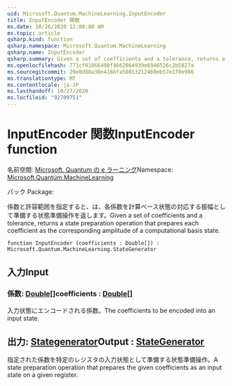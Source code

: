```yaml
---
uid: Microsoft.Quantum.MachineLearning.InputEncoder
title: InputEncoder 関数
ms.date: 10/26/2020 12:00:00 AM
ms.topic: article
qsharp.kind: function
qsharp.namespace: Microsoft.Quantum.MachineLearning
qsharp.name: InputEncoder
qsharp.summary: Given a set of coefficients and a tolerance, returns a state preparation operation that prepares each coefficient as the corresponding amplitude of a computational basis state.
ms.openlocfilehash: 771cf01866498f4662864939e6946526c2b5827a
ms.sourcegitcommit: 29e0d88a30e4166fa580132124b0eb57e1f0e986
ms.translationtype: MT
ms.contentlocale: ja-JP
ms.lasthandoff: 10/27/2020
ms.locfileid: "92709751"
---
```

# <a name="inputencoder-function"></a><span data-ttu-id="8bc6c-102">InputEncoder 関数</span><span class="sxs-lookup"><span data-stu-id="8bc6c-102">InputEncoder function</span></span>

<span data-ttu-id="8bc6c-103">名前空間: [Microsoft. Quantum の e ラーニング](xref:Microsoft.Quantum.MachineLearning)</span><span class="sxs-lookup"><span data-stu-id="8bc6c-103">Namespace: [Microsoft.Quantum.MachineLearning](xref:Microsoft.Quantum.MachineLearning)</span></span>

<span data-ttu-id="8bc6c-104">パック [](https://nuget.org/packages/)</span><span class="sxs-lookup"><span data-stu-id="8bc6c-104">Package: [](https://nuget.org/packages/)</span></span>


<span data-ttu-id="8bc6c-105">係数と許容範囲を指定すると、は、各係数を計算ベース状態の対応する振幅として準備する状態準備操作を返します。</span><span class="sxs-lookup"><span data-stu-id="8bc6c-105">Given a set of coefficients and a tolerance, returns a state preparation operation that prepares each coefficient as the corresponding amplitude of a computational basis state.</span></span>

```qsharp
function InputEncoder (coefficients : Double[]) : Microsoft.Quantum.MachineLearning.StateGenerator
```


## <a name="input"></a><span data-ttu-id="8bc6c-106">入力</span><span class="sxs-lookup"><span data-stu-id="8bc6c-106">Input</span></span>

### <a name="coefficients--double"></a><span data-ttu-id="8bc6c-107">係数: [Double](xref:microsoft.quantum.lang-ref.double)[]</span><span class="sxs-lookup"><span data-stu-id="8bc6c-107">coefficients : [Double](xref:microsoft.quantum.lang-ref.double)[]</span></span>

<span data-ttu-id="8bc6c-108">入力状態にエンコードされる係数。</span><span class="sxs-lookup"><span data-stu-id="8bc6c-108">The coefficients to be encoded into an input state.</span></span>



## <a name="output--stategenerator"></a><span data-ttu-id="8bc6c-109">出力: [Stategenerator](xref:Microsoft.Quantum.MachineLearning.StateGenerator)</span><span class="sxs-lookup"><span data-stu-id="8bc6c-109">Output : [StateGenerator](xref:Microsoft.Quantum.MachineLearning.StateGenerator)</span></span>

<span data-ttu-id="8bc6c-110">指定された係数を特定のレジスタの入力状態として準備する状態準備操作。</span><span class="sxs-lookup"><span data-stu-id="8bc6c-110">A state preparation operation that prepares the given coefficients as an input state on a given register.</span></span>